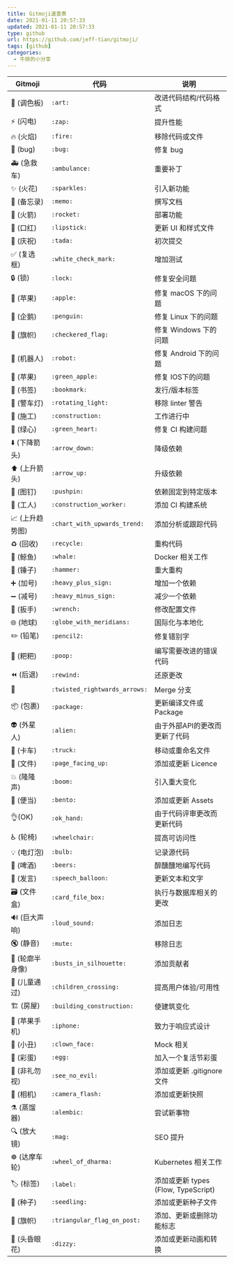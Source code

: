```yaml
---
title: Gitmoji速查表
date: 2021-01-11 20:57:33
updated: 2021-01-11 20:57:33
type: github
url: https://github.com/jeff-tian/gitmoji/
tags: [github]
categories: 
  - 牛排的小分享
---
```


| Gitmoji        | 代码                          | 说明                                |
| -------------- | ----------------------------- | ----------------------------------- |
| 🎨 (调色板)     | `:art:`                       | 改进代码结构/代码格式               |
| ⚡️ (闪电)       | `:zap:`                       | 提升性能                            |
| 🔥 (火焰)       | `:fire:`                      | 移除代码或文件                      |
| 🐛 (bug)        | `:bug:`                       | 修复 bug                            |
| 🚑 (急救车)     | `:ambulance:`                 | 重要补丁                            |
| ✨ (火花)       | `:sparkles:`                  | 引入新功能                          |
| 📝 (备忘录)     | `:memo:`                      | 撰写文档                            |
| 🚀 (火箭)       | `:rocket:`                    | 部署功能                            |
| 💄 (口红)       | `:lipstick:`                  | 更新 UI 和样式文件                  |
| 🎉 (庆祝)       | `:tada:`                      | 初次提交                            |
| ✅ (复选框)     | `:white_check_mark:`          | 增加测试                            |
| 🔒 (锁)         | `:lock:`                      | 修复安全问题                        |
| 🍎 (苹果)       | `:apple:`                     | 修复 macOS 下的问题                 |
| 🐧 (企鹅)       | `:penguin:`                   | 修复 Linux 下的问题                 |
| 🏁 (旗帜)       | `:checkered_flag:`            | 修复 Windows 下的问题               |
| 🤖 (机器人)     | `:robot:`                     | 修复 Android 下的问题               |
| 🍏 (苹果)       | `:green_apple:`               | 修复 IOS下的问题                    |
| 🔖 (书签)       | `:bookmark:`                  | 发行/版本标签                       |
| 🚨 (警车灯)     | `:rotating_light:`            | 移除 linter 警告                    |
| 🚧 (施工)       | `:construction:`              | 工作进行中                          |
| 💚 (绿心)       | `:green_heart:`               | 修复 CI 构建问题                    |
| ⬇️ (下降箭头)   | `:arrow_down:`                | 降级依赖                            |
| ⬆️ (上升箭头)   | `:arrow_up:`                  | 升级依赖                            |
| 📌 (图钉)       | `:pushpin:`                   | 依赖固定到特定版本                  |
| 👷 (工人)       | `:construction_worker:`       | 添加 CI 构建系统                    |
| 📈 (上升趋势图) | `:chart_with_upwards_trend:`  | 添加分析或跟踪代码                  |
| ♻️ (回收)       | `:recycle:`                   | 重构代码                            |
| 🐳 (鲸鱼)       | `:whale:`                     | Docker 相关工作                     |
| 🔨 (锤子)       | `:hammer:`                    | 重大重构                            |
| ➕ (加号)       | `:heavy_plus_sign:`           | 增加一个依赖                        |
| ➖ (减号)       | `:heavy_minus_sign:`          | 减少一个依赖                        |
| 🔧 (扳手)       | `:wrench:`                    | 修改配置文件                        |
| 🌐 (地球)       | `:globe_with_meridians:`      | 国际化与本地化                      |
| ✏️ (铅笔)       | `:pencil2:`                   | 修复错别字                          |
| 💩 (粑粑)       | `:poop:`                      | 编写需要改进的错误代码              |
| ⏪ (后退)       | `:rewind:`                    | 还原更改                            |
| 🔀              | `:twisted_rightwards_arrows:` | Merge 分支                          |
| 📦 (包裹)       | `:package:`                   | 更新编译文件或Package               |
| 👽 (外星人)     | `:alien:`                     | 由于外部API的更改而更新了代码       |
| 🚚 (卡车)       | `:truck:`                     | 移动或重命名文件                    |
| 📄 (文件)       | `:page_facing_up:`            | 添加或更新 Licence                  |
| 💥 (隆隆声)     | `:boom:`                      | 引入重大变化                        |
| 🍱 (便当)       | `:bento:`                     | 添加或更新 Assets                   |
| 👌(OK)          | `:ok_hand:`                   | 由于代码评审更改而更新代码          |
| ♿️ (轮椅)       | `:wheelchair:`                | 提高可访问性                        |
| 💡 (电灯泡)     | `:bulb:`                      | 记录源代码                          |
| 🍻 (啤酒)       | `:beers:`                     | 醉醺醺地编写代码                    |
| 💬 (发言)       | `:speech_balloon:`            | 更新文本和文字                      |
| 🗃 (文件盒)     | `:card_file_box:`             | 执行与数据库相关的更改              |
| 🔊 (巨大声响)   | `:loud_sound:`                | 添加日志                            |
| 🔇 (静音)       | `:mute:`                      | 移除日志                            |
| 👥 (轮廓半身像) | `:busts_in_silhouette:`       | 添加贡献者                          |
| 🚸 (儿童通过)   | `:children_crossing:`         | 提高用户体验/可用性                 |
| 🏗 (房屋)       | `:building_construction:`     | 使建筑变化                          |
| 📱 (苹果手机)   | `:iphone:`                    | 致力于响应式设计                    |
| 🤡 (小丑)       | `:clown_face:`                | Mock 相关                           |
| 🥚 (彩蛋)       | `:egg:`                       | 加入一个复活节彩蛋                  |
| 🙈 (非礼勿视)   | `:see_no_evil:`               | 添加或更新 .gitignore 文件          |
| 📸 (相机)       | `:camera_flash:`              | 添加或更新快照                      |
| ⚗️ (蒸馏器)     | `:alembic:`                   | 尝试新事物                          |
| 🔍 (放大镜)     | `:mag:`                       | SEO 提升                            |
| ☸️ (达摩车轮)   | `:wheel_of_dharma:`           | Kubernetes 相关工作                 |
| 🏷 (标签)       | `:label:`                     | 添加或更新 types (Flow, TypeScript) |
| 🌱 (种子)       | `:seedling:`                  | 添加或更新种子文件                  |
| 🚩 (旗帜)       | `:triangular_flag_on_post:`   | 添加、更新或删除功能标志            |
| 💫 (头昏眼花)   | `:dizzy:`                     | 添加或更新动画和转换                |